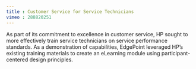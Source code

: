 ```yaml
---
title : Customer Service for Service Technicians
vimeo : 288820251
---
```

As part of its commitment to excellence in customer service, HP sought to more effectively train service technicians on service performance standards. As a demonstration of capabilities, EdgePoint leveraged HP’s existing training materials to create an eLearning module using participant-centered design principles.
